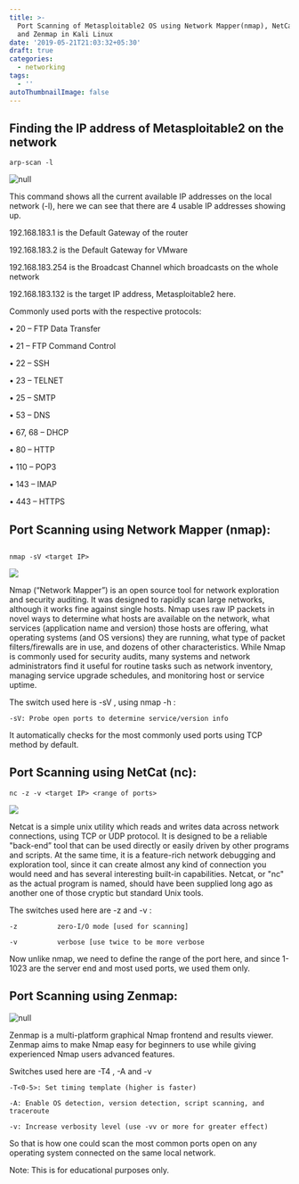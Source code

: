 ```yaml
---
title: >-
  Port Scanning of Metasploitable2 OS using Network Mapper(nmap), NetCat (nc)
  and Zenmap in Kali Linux
date: '2019-05-21T21:03:32+05:30'
draft: true
categories:
  - networking
tags:
  - ''
autoThumbnailImage: false
---
```

## Finding the IP address of Metasploitable2 on the network

```
arp-scan -l
```

![null](/images/uploads/arpscan.png)

This command shows all the current available IP addresses on the local network (-l), here we can see that there are 4 usable IP addresses showing up. 

192.168.183.1 is the Default Gateway of the router

192.168.183.2 is the Default Gateway for VMware 

192.168.183.254 is the Broadcast Channel which broadcasts on the whole network

192.168.183.132 is the target IP address, Metasploitable2 here.

Commonly used ports with the respective protocols:

•	20 – FTP Data Transfer 

•	21 – FTP Command Control

•	22 – SSH 

•	23 – TELNET 

•	25 – SMTP

•	53 – DNS 

•	67, 68 – DHCP 

•	80 – HTTP

•	110 – POP3 

•	143 – IMAP 

•	443 – HTTPS

## Port Scanning using Network Mapper (nmap):

## 

```
nmap -sV <target IP>
```

![](/images/uploads/nmap.png)

Nmap (“Network Mapper”) is an open source tool for network exploration and security auditing. It was designed to rapidly scan large networks, although it works fine against single hosts. Nmap uses raw IP packets in novel ways to determine what hosts are available on the network, what services (application name and version) those hosts are offering, what operating systems (and OS versions) they are running, what type of packet filters/firewalls are in use, and dozens of other characteristics. While Nmap is commonly used for security audits, many systems and network administrators find it useful for routine tasks such as network inventory, managing service upgrade schedules, and monitoring host or service uptime.

The switch used here is -sV , using nmap -h : 

```
-sV: Probe open ports to determine service/version info
```

It automatically checks for the most commonly used ports using TCP method by default.



## Port Scanning using NetCat (nc):

```
nc -z -v <target IP> <range of ports> 		
```

![](/images/uploads/nc.png)

Netcat is a simple unix utility which reads and writes data across network connections, using TCP or UDP protocol. It is designed to be a reliable "back-end” tool that can be used directly or easily driven by other programs and scripts.  At the same time, it is a feature-rich network debugging and exploration tool, since it can create almost any kind of connection you would need and has several interesting built-in capabilities.  Netcat, or "nc" as the actual program is named, should have been supplied long ago as another one of those cryptic but standard Unix tools.

The switches used here are -z and -v : 

```
-z			zero-I/O mode [used for scanning]
```

```
-v			verbose [use twice to be more verbose
```

Now unlike nmap, we need to define the range of the port here, and since 1-1023 are the server end and most used ports, we used them only.

## Port Scanning using Zenmap:

![null](/images/uploads/zenmap.png)

Zenmap is a multi-platform graphical Nmap frontend and results viewer. Zenmap aims to make Nmap easy for beginners to use while giving experienced Nmap users advanced features.

Switches used here are -T4 , -A and -v

```
-T<0-5>: Set timing template (higher is faster)
```

```
-A: Enable OS detection, version detection, script scanning, and traceroute
```

```
-v: Increase verbosity level (use -vv or more for greater effect)
```



So that is how one could scan the most common ports open on any operating system connected on the same local network.

Note: This is for educational purposes only.
